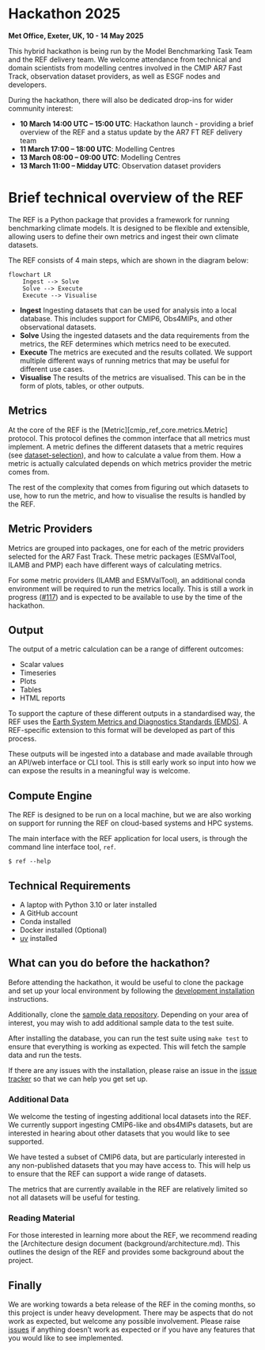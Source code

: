 # Hackathon 2025

**Met Office, Exeter, UK, 10 - 14 May 2025**

This hybrid hackathon is being run by the Model Benchmarking Task Team and the REF delivery team. We welcome attendance from technical and domain scientists from modelling centres involved in the CMIP AR7 Fast Track, observation dataset providers, as well as ESGF nodes and developers.

During the hackathon, there will also be dedicated drop-ins for wider community interest:

* **10 March 14:00 UTC – 15:00 UTC**: Hackathon launch - providing a brief overview of the REF and a status update by the AR7 FT REF delivery team
* **11 March 17:00 – 18:00 UTC**: Modelling Centres
* **13 March 08:00 – 09:00 UTC**: Modelling Centres
* **13 March 11:00 – Midday UTC**: Observation dataset providers

# Brief technical overview of the REF

The REF is a Python package that provides a framework for running benchmarking climate models. It is designed to be flexible and extensible, allowing users to define their own metrics and ingest their own climate datasets.

The REF consists of 4 main steps, which are shown in the diagram below:

```mermaid
flowchart LR
    Ingest --> Solve
    Solve --> Execute
    Execute --> Visualise
```


* **Ingest** Ingesting datasets that can be used for analysis into a local database. This includes support for CMIP6, Obs4MIPs, and other observational datasets.
* **Solve** Using the ingested datasets and the data requirements from the metrics, the REF determines which metrics need to be executed.
* **Execute** The metrics are executed and the results collated. We support multiple different ways of running metrics that may be useful for different use cases.
* **Visualise** The results of the metrics are visualised. This can be in the form of plots, tables, or other outputs.

## Metrics
At the core of the REF is the [Metric][cmip_ref_core.metrics.Metric] protocol.
This protocol defines the common interface that all metrics must implement.
A metric defines the different datasets that a metric requires (see [dataset-selection](how-to-guides/dataset-selection.py)), and how to calculate a value from them.
How a metric is actually calculated depends on which metrics provider the metric comes from.

The rest of the complexity that comes from figuring out which datasets to use, how to run the metric, and how to visualise the results is handled by the REF.

## Metric Providers
Metrics are grouped into packages, one for each of the metric providers selected for the AR7 Fast Track.
These metric packages (ESMValTool, ILAMB and PMP) each have different ways of calculating metrics.

For some metric providers (ILAMB and ESMValTool),
an additional conda environment will be required
to run the metrics locally.
This is still a work in progress ([#117](https://github.com/Climate-REF/climate-ref/pull/117))
and is expected to be available to use by the time of the hackathon.

## Output

The output of a metric calculation can be a range of different outcomes:

* Scalar values
* Timeseries
* Plots
* Tables
* HTML reports

To support the capture of these different outputs in a standardised way,
the REF uses the [Earth System Metrics and Diagnostics Standards (EMDS)](https://github.com/Earth-System-Diagnostics-Standards/EMDS).
A REF-specific extension to this format will be developed as
part of this process.

These outputs will be ingested into a database
and made available through an API/web interface or CLI tool.
This is still early work so input into how we can expose the results in a meaningful way is welcome.

## Compute Engine

The REF is designed to be run on a local machine,
but we are also working on support for running the REF on cloud-based systems and HPC systems.

The main interface with the REF application for local users,
is through the command line interface tool, `ref`.

```
$ ref --help
```

## Technical Requirements

* A laptop with Python 3.10 or later installed
* A GitHub account
* Conda installed
* Docker installed (Optional)
* [uv](https://docs.astral.sh/uv) installed

## What can you do before the hackathon?

Before attending the hackathon, it would be useful to clone the package and set up your local environment by following the [development installation](development.md#development-installation) instructions.

Additionally, clone the [sample data repository](https://github.com/Climate-REF/ref-sample-data). Depending on your area of interest, you may wish to add additional sample data to the test suite.

After installing the database, you can run the test suite using `make test` to ensure that everything is working as expected. This will fetch the sample data and run the tests.

If there are any issues with the installation, please raise an issue in the [issue tracker](https://github.com/Climate-REF/climate-ref/issues) so that we can help you get set up.

### Additional Data

We welcome the testing of ingesting additional local datasets into the REF.
We currently support ingesting CMIP6-like and obs4MIPs datasets,
but are interested in hearing about other datasets that you would like to see supported.

We have tested a subset of CMIP6 data,
but are particularly interested in any non-published datasets that you may have access to.
This will help us to ensure that the REF can support a wide range of datasets.

The metrics that are currently available in the REF are relatively limited so not all datasets will be useful for testing.

### Reading Material

For those interested in learning more about the REF,
we recommend reading the [Architecture design document (background/architecture.md).
This outlines the design of the REF and provides some background about the project.

## Finally

We are working towards a beta release of the REF in the coming months,
so this project is under heavy development.
There may be aspects that do not work as expected,
but welcome any possible involvement.
Please raise [issues](https://github.com/Climate-REF/climate-ref/issues)
if anything doesn’t work as expected or if you have any features that you would like to see implemented.
